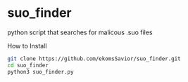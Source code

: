 # suo_finder
python script that searches for malicous .suo files


 How to Install

```bash
git clone https://github.com/ekomsSavior/suo_finder.git
cd suo_finder
python3 suo_finder.py
```
